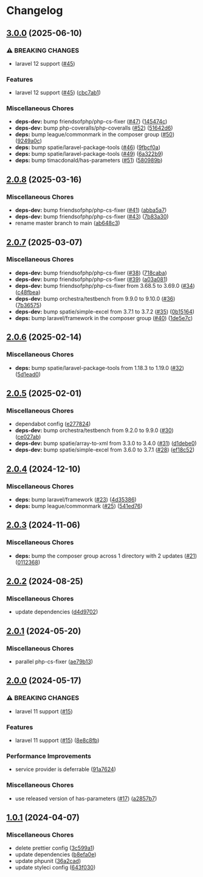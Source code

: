 # Changelog

## [3.0.0](https://github.com/audunru/export-response/compare/v2.0.8...v3.0.0) (2025-06-10)


### ⚠ BREAKING CHANGES

* laravel 12 support ([#45](https://github.com/audunru/export-response/issues/45))

### Features

* laravel 12 support ([#45](https://github.com/audunru/export-response/issues/45)) ([cbc7ab1](https://github.com/audunru/export-response/commit/cbc7ab1d0f1cb7c3af1b1e2ab3a4ec71b32ad42d))


### Miscellaneous Chores

* **deps-dev:** bump friendsofphp/php-cs-fixer ([#47](https://github.com/audunru/export-response/issues/47)) ([145474c](https://github.com/audunru/export-response/commit/145474c9bd2030414215a82dcc939d7397d46c6e))
* **deps-dev:** bump php-coveralls/php-coveralls ([#52](https://github.com/audunru/export-response/issues/52)) ([51642d6](https://github.com/audunru/export-response/commit/51642d6d34d95e98bc2d7f3e88f8fead5578cf7c))
* **deps:** bump league/commonmark in the composer group ([#50](https://github.com/audunru/export-response/issues/50)) ([9249a0c](https://github.com/audunru/export-response/commit/9249a0c70c9201ee12f66589917789a0cf74fcac))
* **deps:** bump spatie/laravel-package-tools ([#46](https://github.com/audunru/export-response/issues/46)) ([9fbcf0a](https://github.com/audunru/export-response/commit/9fbcf0a891716ed92fe89d6230ef35f364e51831))
* **deps:** bump spatie/laravel-package-tools ([#49](https://github.com/audunru/export-response/issues/49)) ([6a322b9](https://github.com/audunru/export-response/commit/6a322b95afdfd36450ea3bc4d372768cff75b0dd))
* **deps:** bump timacdonald/has-parameters ([#51](https://github.com/audunru/export-response/issues/51)) ([580989b](https://github.com/audunru/export-response/commit/580989b78f35c8f969266c49d2e582a18a699eaa))

## [2.0.8](https://github.com/audunru/export-response/compare/v2.0.7...v2.0.8) (2025-03-16)


### Miscellaneous Chores

* **deps-dev:** bump friendsofphp/php-cs-fixer ([#41](https://github.com/audunru/export-response/issues/41)) ([abba5a7](https://github.com/audunru/export-response/commit/abba5a7d7e3adbc4341810c41b6c2d4b5130d080))
* **deps-dev:** bump friendsofphp/php-cs-fixer ([#43](https://github.com/audunru/export-response/issues/43)) ([7b83a30](https://github.com/audunru/export-response/commit/7b83a30a7c3f32240b5fb24585fdc1e13529b55c))
* rename master branch to main ([ab648c3](https://github.com/audunru/export-response/commit/ab648c38a1212c4fb579870f66f17e3b38185c1b))

## [2.0.7](https://github.com/audunru/export-response/compare/v2.0.6...v2.0.7) (2025-03-07)


### Miscellaneous Chores

* **deps-dev:** bump friendsofphp/php-cs-fixer ([#38](https://github.com/audunru/export-response/issues/38)) ([718caba](https://github.com/audunru/export-response/commit/718caba40e32f9759a3db1465dbefc12ee27def7))
* **deps-dev:** bump friendsofphp/php-cs-fixer ([#39](https://github.com/audunru/export-response/issues/39)) ([a03a081](https://github.com/audunru/export-response/commit/a03a0814b8bd7ea42161d301ff2a505374e908be))
* **deps-dev:** bump friendsofphp/php-cs-fixer from 3.68.5 to 3.69.0 ([#34](https://github.com/audunru/export-response/issues/34)) ([c48fbea](https://github.com/audunru/export-response/commit/c48fbea7a1f8b1577f8af506d66090ba0c04b489))
* **deps-dev:** bump orchestra/testbench from 9.9.0 to 9.10.0 ([#36](https://github.com/audunru/export-response/issues/36)) ([7b36575](https://github.com/audunru/export-response/commit/7b365750e3b7ab3a673dd45f4abf8534980f5457))
* **deps-dev:** bump spatie/simple-excel from 3.7.1 to 3.7.2 ([#35](https://github.com/audunru/export-response/issues/35)) ([0b15164](https://github.com/audunru/export-response/commit/0b15164d0b9e80a1af91f373cc7270e0cf221799))
* **deps:** bump laravel/framework in the composer group ([#40](https://github.com/audunru/export-response/issues/40)) ([1de5e7c](https://github.com/audunru/export-response/commit/1de5e7c992ed9d2eeed7a49412a94d7ba6b50279))

## [2.0.6](https://github.com/audunru/export-response/compare/v2.0.5...v2.0.6) (2025-02-14)


### Miscellaneous Chores

* **deps:** bump spatie/laravel-package-tools from 1.18.3 to 1.19.0 ([#32](https://github.com/audunru/export-response/issues/32)) ([5d1ead0](https://github.com/audunru/export-response/commit/5d1ead08cc3eb78e5e5d93989c2da2402b1c18d5))

## [2.0.5](https://github.com/audunru/export-response/compare/v2.0.4...v2.0.5) (2025-02-01)


### Miscellaneous Chores

* dependabot config ([e277824](https://github.com/audunru/export-response/commit/e277824a5f64c3be0b091843c5e39290bc2b14f2))
* **deps-dev:** bump orchestra/testbench from 9.2.0 to 9.9.0 ([#30](https://github.com/audunru/export-response/issues/30)) ([ce027ab](https://github.com/audunru/export-response/commit/ce027abd06c4d375002db8e394826aa7bbc0535b))
* **deps-dev:** bump spatie/array-to-xml from 3.3.0 to 3.4.0 ([#31](https://github.com/audunru/export-response/issues/31)) ([d1debe0](https://github.com/audunru/export-response/commit/d1debe0079cab71e2872b501f3746de6137eb5c9))
* **deps-dev:** bump spatie/simple-excel from 3.6.0 to 3.7.1 ([#28](https://github.com/audunru/export-response/issues/28)) ([ef18c52](https://github.com/audunru/export-response/commit/ef18c521c101af7221cf01df28432caf2e001f5e))

## [2.0.4](https://github.com/audunru/export-response/compare/v2.0.3...v2.0.4) (2024-12-10)


### Miscellaneous Chores

* **deps:** bump laravel/framework ([#23](https://github.com/audunru/export-response/issues/23)) ([4d35386](https://github.com/audunru/export-response/commit/4d35386e0947f5f602c21decbb090b7c171e4aa7))
* **deps:** bump league/commonmark ([#25](https://github.com/audunru/export-response/issues/25)) ([541ed76](https://github.com/audunru/export-response/commit/541ed76052053bc0bb2d8df73a927c3cef5ee7a8))

## [2.0.3](https://github.com/audunru/export-response/compare/v2.0.2...v2.0.3) (2024-11-06)


### Miscellaneous Chores

* **deps:** bump the composer group across 1 directory with 2 updates ([#21](https://github.com/audunru/export-response/issues/21)) ([0112368](https://github.com/audunru/export-response/commit/0112368c485b1c458621a8d617d13f299786a242))

## [2.0.2](https://github.com/audunru/export-response/compare/v2.0.1...v2.0.2) (2024-08-25)


### Miscellaneous Chores

* update dependencies ([d4d9702](https://github.com/audunru/export-response/commit/d4d97020ac6ed7793df02c199ad40d98b82841e1))

## [2.0.1](https://github.com/audunru/export-response/compare/v2.0.0...v2.0.1) (2024-05-20)


### Miscellaneous Chores

* parallel php-cs-fixer ([ae79b13](https://github.com/audunru/export-response/commit/ae79b1342f67c3708ab4bc7823dce16bb22778ea))

## [2.0.0](https://github.com/audunru/export-response/compare/v1.0.1...v2.0.0) (2024-05-17)


### ⚠ BREAKING CHANGES

* laravel 11 support ([#15](https://github.com/audunru/export-response/issues/15))

### Features

* laravel 11 support ([#15](https://github.com/audunru/export-response/issues/15)) ([8e8c8fb](https://github.com/audunru/export-response/commit/8e8c8fb298ef49439350a97d35fe928a5c94c2a8))


### Performance Improvements

* service provider is deferrable ([91a7624](https://github.com/audunru/export-response/commit/91a76243a1f48a752a3fe11f88728a9e504d6f5e))


### Miscellaneous Chores

* use released version of has-parameters ([#17](https://github.com/audunru/export-response/issues/17)) ([a2857b7](https://github.com/audunru/export-response/commit/a2857b7d4533b33f8464539d27a0b6f17207e260))

## [1.0.1](https://github.com/audunru/export-response/compare/v1.0.0...v1.0.1) (2024-04-07)


### Miscellaneous Chores

* delete prettier config ([3c599a1](https://github.com/audunru/export-response/commit/3c599a1b3c4ca41a7e1a9b095e409bbe640f4e2d))
* update dependencies ([b8efa0e](https://github.com/audunru/export-response/commit/b8efa0e7c84556a1df49f65f081040602b9822b3))
* update phpunit ([36a2cad](https://github.com/audunru/export-response/commit/36a2cad07d4ac056dc28212d71b3622251a90a44))
* update styleci config ([643f030](https://github.com/audunru/export-response/commit/643f030b976bbe721dff512eb33f4b95a7d7c98a))

